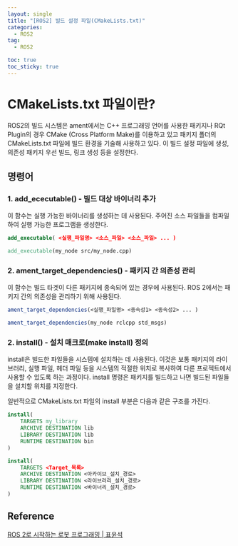 ```yaml
---
layout: single
title: "[ROS2] 빌드 설정 파일(CMakeLists.txt)"
categories:
  - ROS2
tag:
  - ROS2

toc: true
toc_sticky: true
---
```


# CMakeLists.txt 파일이란?
ROS2의 빌드 시스템은 ament에서는 C++ 프로그래밍 언어를 사용한 패키지나 RQt Plugin의 경우 CMake (Cross Platform Make)를 이용하고 있고 패키지 폴더의 CMakeLists.txt 파일에 빌드 환경을 기술해 사용하고 있다.
이 빌드 설정 파일에 생성, 의존성 패키지 우선 빌드, 링크 생성 등을 설정한다.

## 명령어

### 1. add_ececutable() - 빌드 대상 바이너리 추가
이 함수는 실행 가능한 바이너리를 생성하는 데 사용된다. 주어진 소스 파일들을 컴파일하여 실행 가능한 프로그램을 생성한다. 

```cmake
add_executable( <실행_파일명> <소스_파일> <소스_파일> ... )

add_executable(my_node src/my_node.cpp)
```

### 2. ament_target_dependencies() - 패키지 간 의존성 관리
이 함수는 빌드 타겟이 다른 패키지에 종속되어 있는 경우에 사용된다. ROS 2에서는 패키지 간의 의존성을 관리하기 위해 사용된다.

```cmake
ament_target_dependencies(<실행_파일명> <종속성1> <종속성2> ... )

ament_target_dependencies(my_node rclcpp std_msgs)
```


### 2. install() - 설치 매크로(make install) 정의
install은 빌드한 파일들을 시스템에 설치하는 데 사용된다. 이것은 보통 패키지의 라이브러리, 실행 파일, 헤더 파일 등을 시스템의 적절한 위치로 복사하여 다른 프로젝트에서 사용할 수 있도록 하는 과정이다. install 명령은 패키지를 빌드하고 나면 빌드된 파일들을 설치할 위치를 지정한다.

일반적으로 CMakeLists.txt 파일의 install 부분은 다음과 같은 구조를 가진다.

```cmake
install(
    TARGETS my_library
    ARCHIVE DESTINATION lib
    LIBRARY DESTINATION lib
    RUNTIME DESTINATION bin
)

install(
    TARGETS <Target_목록>
    ARCHIVE DESTINATION <아카이브_설치_경로>
    LIBRARY DESTINATION <라이브러리_설치_경로>
    RUNTIME DESTINATION <바이너리_설치_경로>
)
```

## Reference
[ROS 2로 시작하는 로봇 프로그래밍 | 표윤석](https://www.google.com/url?sa=t&rct=j&q=&esrc=s&source=web&cd=&cad=rja&uact=8&ved=2ahUKEwitt6_ryruEAxUCZvUHHV5oA4oQFnoECBEQAQ&url=https%3A%2F%2Fproduct.kyobobook.co.kr%2Fdetail%2FS000001891112&usg=AOvVaw14QJXxcjs_wribUachvF8x&opi=89978449)